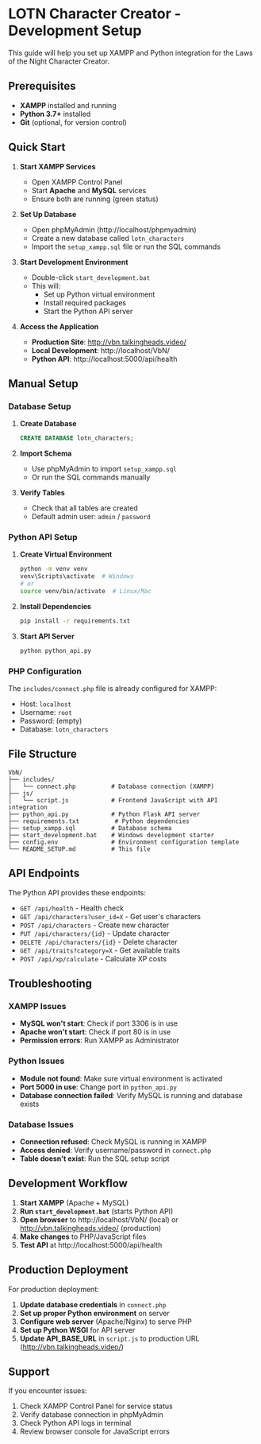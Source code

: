 # LOTN Character Creator - Development Setup

This guide will help you set up XAMPP and Python integration for the Laws of the Night Character Creator.

## Prerequisites

- **XAMPP** installed and running
- **Python 3.7+** installed
- **Git** (optional, for version control)

## Quick Start

1. **Start XAMPP Services**
   - Open XAMPP Control Panel
   - Start **Apache** and **MySQL** services
   - Ensure both are running (green status)

2. **Set Up Database**
   - Open phpMyAdmin (http://localhost/phpmyadmin)
   - Create a new database called `lotn_characters`
   - Import the `setup_xampp.sql` file or run the SQL commands

3. **Start Development Environment**
   - Double-click `start_development.bat`
   - This will:
     - Set up Python virtual environment
     - Install required packages
     - Start the Python API server

4. **Access the Application**
   - **Production Site**: http://vbn.talkingheads.video/
   - **Local Development**: http://localhost/VbN/
   - **Python API**: http://localhost:5000/api/health

## Manual Setup

### Database Setup

1. **Create Database**
   ```sql
   CREATE DATABASE lotn_characters;
   ```

2. **Import Schema**
   - Use phpMyAdmin to import `setup_xampp.sql`
   - Or run the SQL commands manually

3. **Verify Tables**
   - Check that all tables are created
   - Default admin user: `admin` / `password`

### Python API Setup

1. **Create Virtual Environment**
   ```bash
   python -m venv venv
   venv\Scripts\activate  # Windows
   # or
   source venv/bin/activate  # Linux/Mac
   ```

2. **Install Dependencies**
   ```bash
   pip install -r requirements.txt
   ```

3. **Start API Server**
   ```bash
   python python_api.py
   ```

### PHP Configuration

The `includes/connect.php` file is already configured for XAMPP:
- Host: `localhost`
- Username: `root`
- Password: (empty)
- Database: `lotn_characters`

## File Structure

```
VbN/
├── includes/
│   └── connect.php          # Database connection (XAMPP)
├── js/
│   └── script.js            # Frontend JavaScript with API integration
├── python_api.py            # Python Flask API server
├── requirements.txt          # Python dependencies
├── setup_xampp.sql          # Database schema
├── start_development.bat    # Windows development starter
├── config.env               # Environment configuration template
└── README_SETUP.md          # This file
```

## API Endpoints

The Python API provides these endpoints:

- `GET /api/health` - Health check
- `GET /api/characters?user_id=X` - Get user's characters
- `POST /api/characters` - Create new character
- `PUT /api/characters/{id}` - Update character
- `DELETE /api/characters/{id}` - Delete character
- `GET /api/traits?category=X` - Get available traits
- `POST /api/xp/calculate` - Calculate XP costs

## Troubleshooting

### XAMPP Issues
- **MySQL won't start**: Check if port 3306 is in use
- **Apache won't start**: Check if port 80 is in use
- **Permission errors**: Run XAMPP as Administrator

### Python Issues
- **Module not found**: Make sure virtual environment is activated
- **Port 5000 in use**: Change port in `python_api.py`
- **Database connection failed**: Verify MySQL is running and database exists

### Database Issues
- **Connection refused**: Check MySQL is running in XAMPP
- **Access denied**: Verify username/password in `connect.php`
- **Table doesn't exist**: Run the SQL setup script

## Development Workflow

1. **Start XAMPP** (Apache + MySQL)
2. **Run `start_development.bat`** (starts Python API)
3. **Open browser** to http://localhost/VbN/ (local) or http://vbn.talkingheads.video/ (production)
4. **Make changes** to PHP/JavaScript files
5. **Test API** at http://localhost:5000/api/health

## Production Deployment

For production deployment:

1. **Update database credentials** in `connect.php`
2. **Set up proper Python environment** on server
3. **Configure web server** (Apache/Nginx) to serve PHP
4. **Set up Python WSGI** for API server
5. **Update API_BASE_URL** in `script.js` to production URL (http://vbn.talkingheads.video/)

## Support

If you encounter issues:
1. Check XAMPP Control Panel for service status
2. Verify database connection in phpMyAdmin
3. Check Python API logs in terminal
4. Review browser console for JavaScript errors
